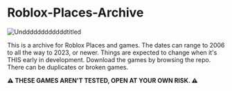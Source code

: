 # Roblox-Places-Archive

![Unddddddddddddtitled](https://github.com/beagleded/Roblox-Places-Archive/assets/145651500/443d1a8c-2e4c-4e73-8442-8ab21e95feb7)

This is a archive for Roblox Places and games.
The dates can range to 2006 to all the way to 2023, or newer. Things are expected to change when it's THIS early in development.
Download the games by browsing the repo. There can be duplicates or broken games.

**⚠️ THESE GAMES AREN'T TESTED, OPEN AT YOUR OWN RISK. ⚠️**
